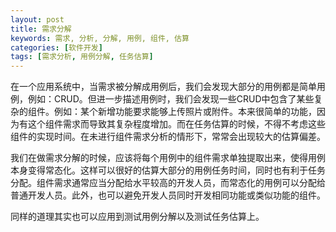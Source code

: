 ```yaml
---
layout: post
title: 需求分解
keywords: 需求, 分析, 分解, 用例, 组件, 估算 
categories: [软件开发]
tags: [需求分析, 用例分解, 任务估算]
---
```

在一个应用系统中，当需求被分解成用例后，我们会发现大部分的用例都是简单用例，例如：CRUD。但进一步描述用例时，我们会发现一些CRUD中包含了某些复杂的组件。例如：某个新增功能要求能够上传照片或附件。本来很简单的功能，因为有这个组件需求而导致其复杂程度增加。而在任务估算的时候，不得不考虑这些组件的实现时间。在未进行组件需求分析的情形下，常常会出现较大的估算偏差。
<!-- more -->
我们在做需求分解的时候，应该将每个用例中的组件需求单独提取出来，使得用例本身变得常态化。这样可以很好的估算大部分的用例任务时间，同时也有利于任务分配。组件需求通常应当分配给水平较高的开发人员，而常态化的用例可以分配给普通开发人员。此外，也可以避免开发人员同时开发相同功能或类似功能的组件。

同样的道理其实也可以应用到测试用例分解以及测试任务估算上。